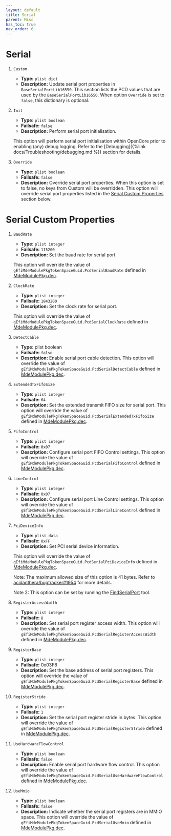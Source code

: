 ```yaml
---
layout: default
title: Serial
parent: Misc
has_toc: true
nav_order: 6
---
```


# Serial

1. `Custom`
    - **Type:** `plist dict`
    - **Description:** Update serial port properties in `BaseSerialPortLib16550`.
    This section lists the PCD values that are used by the `BaseSerialPortLib16550`. When option `Override` is set to `false`, this dictionary is optional.

2. `Init`
    - **Type:** `plist boolean`
    - **Failsafe:** `false`
    - **Description:** Perform serial port initialisation.

    This option will perform serial port initialisation within OpenCore prior to enabling (any) debug logging.
    Refer to the [Debugging]({%link docs/Troubleshooting/debugging.md %}) section for details.

3. `Override`
    - **Type:** `plist boolean`
    - **Failsafe:** `false`
    - **Description:** Override serial port properties. When this option is set to false, no keys from Custom will be overridden.
    This option will override serial port properties listed in the [Serial Custom Properties](#serial-custom-properties) section below.


# Serial Custom Properties

1. `BaudRate`
    - **Type:** `plist integer`
    - **Failsafe:** `115200`
    - **Description:** Set the baud rate for serial port.

    This option will override the value of `gEfiMdeModulePkgTokenSpaceGuid.PcdSerialBaudRate` defined in [MdeModulePkg.dec](https://github.com/acidanthera/audk/blob/master/MdeModulePkg/MdeModulePkg.dec).

2. `ClockRate`
    - **Type:** `plist integer`
    - **Failsafe:** `1843200`
    - **Description:** Set the clock rate for serial port.
    
    This option will override the value of `gEfiMdeModulePkgTokenSpaceGuid.PcdSerialClockRate` defined in [MdeModulePkg.dec](https://github.com/acidanthera/audk/blob/master/MdeModulePkg/MdeModulePkg.dec).

3. `DetectCable`
    - **Type:** plist boolean
    - **Failsafe:** `false`
    - **Description:** Enable serial port cable detection.
    This option will override the value of `gEfiMdeModulePkgTokenSpaceGuid.PcdSerialDetectCable` defined in [MdeModulePkg.dec](https://github.com/acidanthera/audk/blob/master/MdeModulePkg/MdeModulePkg.dec).

4. `ExtendedTxFifoSize`
    - **Type:** `plist integer`
    - **Failsafe:** `64`
    - **Description:** Set the extended transmit FIFO size for serial port.
    This option will override the value of `gEfiMdeModulePkgTokenSpaceGuid.PcdSerialExtendedTxFifoSize` defined in [MdeModulePkg.dec](https://github.com/acidanthera/audk/blob/master/MdeModulePkg/MdeModulePkg.dec).

5. `FifoControl`
    - **Type:** `plist integer`
    - **Failsafe:** `0x07`
    - **Description:** Configure serial port FIFO Control settings.
    This option will override the value of `gEfiMdeModulePkgTokenSpaceGuid.PcdSerialFifoControl` defined in [MdeModulePkg.dec](https://github.com/acidanthera/audk/blob/master/MdeModulePkg/MdeModulePkg.dec).

6. `LineControl`
    - **Type:** `plist integer`
    - **Failsafe:** `0x07`
    - **Description:** Configure serial port Line Control settings.
    This option will override the value of `gEfiMdeModulePkgTokenSpaceGuid.PcdSerialLineControl` defined in [MdeModulePkg.dec](https://github.com/acidanthera/audk/blob/master/MdeModulePkg/MdeModulePkg.dec).

7. `PciDeviceInfo`
    - **Type:** `plist data`
    - **Failsafe:** `0xFF`
    - **Description:** Set PCI serial device information.
    
    This option will override the value of `gEfiMdeModulePkgTokenSpaceGuid.PcdSerialPciDeviceInfo` defined in [MdeModulePkg.dec](https://github.com/acidanthera/audk/blob/master/MdeModulePkg/MdeModulePkg.dec).
    
    Note: The maximum allowed size of this option is 41 bytes. Refer to [acidanthera/bugtracker#1954](https://github.com/acidanthera/bugtracker/issues/1954#issuecomment-1084220743) for more details.
    
    Note 2: This option can be set by running the [FindSerialPort](https://github.com/acidanthera/OpenCorePkg/tree/master/Utilities/FindSerialPort) tool.

8. `RegisterAccessWidth`
    - **Type:** `plist integer`
    - **Failsafe:** `8`
    - **Description:** Set serial port register access width.
    This option will override the value of `gEfiMdeModulePkgTokenSpaceGuid.PcdSerialRegisterAccessWidth` defined in [MdeModulePkg.dec](https://github.com/acidanthera/audk/blob/master/MdeModulePkg/MdeModulePkg.dec).

9. `RegisterBase`
    - **Type:** `plist integer`
    - **Failsafe:** 0x03F8
    - **Description:** Set the base address of serial port registers.
    This option will override the value of `gEfiMdeModulePkgTokenSpaceGuid.PcdSerialRegisterBase` defined in [MdeModulePkg.dec](https://github.com/acidanthera/audk/blob/master/MdeModulePkg/MdeModulePkg.dec).

10. `RegisterStride`
    - **Type:** `plist integer`
    - **Failsafe:** `1`
    - **Description:** Set the serial port register stride in bytes.
    This option will override the value of `gEfiMdeModulePkgTokenSpaceGuid.PcdSerialRegisterStride` defined in [MdeModulePkg.dec](https://github.com/acidanthera/audk/blob/master/MdeModulePkg/MdeModulePkg.dec).

11. `UseHardwareFlowControl`
    - **Type:** `plist boolean`
    - **Failsafe:** `false`
    - **Description:** Enable serial port hardware flow control.
    This option will override the value of `gEfiMdeModulePkgTokenSpaceGuid.PcdSerialUseHardwareFlowControl` defined in [MdeModulePkg.dec](https://github.com/acidanthera/audk/blob/master/MdeModulePkg/MdeModulePkg.dec).

12. `UseMmio`
    - **Type:** `plist boolean`
    - **Failsafe:** `false`
    - **Description:** Indicate whether the serial port registers are in MMIO space.
    This option will override the value of `gEfiMdeModulePkgTokenSpaceGuid.PcdSerialUseMmio` defined in [MdeModulePkg.dec](https://github.com/acidanthera/audk/blob/master/MdeModulePkg/MdeModulePkg.dec).